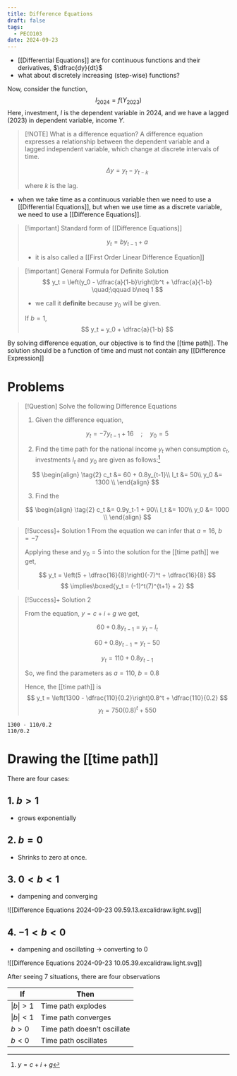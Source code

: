 ```yaml
---
title: Difference Equations
draft: false
tags:
  - PECO103
date: 2024-09-23
---
```

- [[Differential Equations]] are for continuous functions and their derivatives, $\dfrac{dy}{dt}$
- what about discretely increasing (step-wise) functions?

Now, consider the function,
$$
I_{2024} = f(Y_{2023})
$$
Here, investment, $I$ is the dependent variable in 2024, and we have a lagged (2023) in dependent variable, income $Y$.


> [!NOTE] What is a difference equation?
> A difference equation expresses a relationship between the dependent variable and a lagged independent variable, which change at discrete intervals of time.
> 
> $$
> \Delta{y} = y_t - y_{t-k}
> $$
> 
> where $k$ is the lag.

- when we take time as a continuous variable then we need to use a [[Differential Equations]], but when we use time as a discrete variable, we need to use a [[Difference Equations]].


> [!important] Standard form of [[Difference Equations]]
> 
> $$
> y_t = by_{t-1} + a
> $$
> 
> - it is also called a [[First Order Linear Difference Equation]]


> [!important] General Formula for Definite Solution
> $$
> y_t = \left(y_0 - \dfrac{a}{1-b}\right)b^t + \dfrac{a}{1-b} \quad;\qquad b\neq 1
> $$
> - we call it **definite** because $y_0$ will be given.
> 
> If $b = 1$,
> $$
> y_t = y_0 + \dfrac{a}{1-b}
> $$

By solving difference equation, our objective is to find the [[time path]]. The solution should be a function of time and must not contain any [[Difference Expression]]

# Problems


> [!Question] Solve the following Difference Equations
> 
> 1. Given the difference equation,
> 
> $$
> \tag{1}
> y_t = -7y_{t-1} + 16\quad;\quad y_0=5
> $$
> 
> 2. Find the time path for the national income $y_t$ when consumption $c_t$, investments $I_t$ and $y_0$ are given as follows:[^yci]
> 
> $$
> \begin{align}
> \tag{2}
> c_t &= 60 + 0.8y_{t-1}\\
> I_t &= 50\\
> y_0 &= 1300 \\
> \end{align}
> $$
> 
> 3. Find the 
>    
> $$
> \begin{align}
> \tag{2}
> c_t &= 0.9y_t-1 + 90\\
> I_t &= 100\\
> y_0 &= 1000 \\
> \end{align}
> $$


> [!Success]+ Solution 1
> From the equation we can infer that $a = 16$, $b=-7$
> 
> Applying these and $y_0= 5$ into the solution for the [[time path]] we get,
> 
>  $$ y_t = \left(5 + \dfrac{16}{8}\right)(-7)^t + \dfrac{16}{8} $$
> $$ \implies\boxed{y_t = (-1)^t(7)^{t+1} + 2} $$
> 
> 

> [!Success]+ Solution 2
> 
> From the equation, $y = c + i + g$ we get,
> 
>  $$ 60 + 0.8y_{t-1} = y_t - I_t $$
>  
>  $$ 60 + 0.8y_{t-1} = y_t - 50 $$
>   
>  $$ y_t = 110 + 0.8y_{t-1} $$
>  
> So, we find the parameters as $a = 110$, $b=0.8$
> 
>  Hence, the [[time path]] is
>  $$ y_t = \left(1300 - \dfrac{110}{0.2}\right)0.8^t + \dfrac{110}{0.2} $$
>   $$ y_t = 750(0.8)^t + 550 $$

```math-tex
1300 - 110/0.2
110/0.2
```


# Drawing the [[time path]]

There are four cases:
## 1. $b > 1$

- grows exponentially

## 2. $b = 0$

- Shrinks to zero at once.

## 3. $0\lt b \lt 1$

- dampening and converging


![[Difference Equations 2024-09-23 09.59.13.excalidraw.light.svg]]

## 4. $-1\lt b \lt 0$

- dampening and oscillating -> converting to $0$

![[Difference Equations 2024-09-23 10.05.39.excalidraw.light.svg]]

After seeing 7 situations, there are four observations

| If              | Then                        |
| --------------- | --------------------------- |
| $\|{b}\| \gt 1$ | Time path explodes          |
| $\|b\|\lt 1$    | Time path converges         |
| $b\gt 0$        | Time path doesn’t oscillate |
| $b \lt 0$       | Time path oscillates        |



[^yci]: $y= c + i +g$


